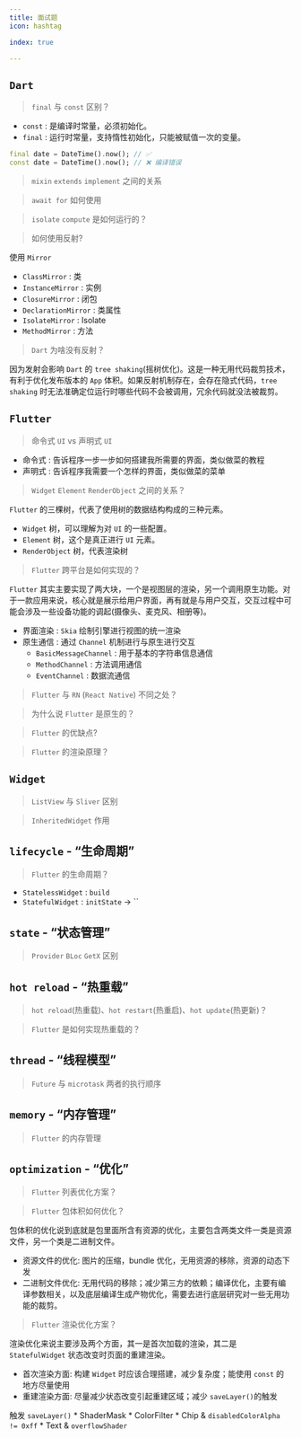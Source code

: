 ```yaml
---
title: 面试题
icon: hashtag

index: true

---
```


<!-- more -->

## `Dart`

> `final` 与 `const` 区别？

  * `const` : 是编译时常量，必须初始化。
  * `final` : 运行时常量，支持惰性初始化，只能被赋值一次的变量。 
  
```dart
final date = DateTime().now(); // ✅
const date = DateTime().now(); // ❌ 编译错误
```

> `mixin` `extends` `implement` 之间的关系

> `await for` 如何使用

> `isolate` `compute` 是如何运行的？

> 如何使用反射?

  使用 `Mirror`
  
  * `ClassMirror` : 类
  * `InstanceMirror` : 实例 
  * `ClosureMirror` : 闭包
  * `DeclarationMirror` : 类属性
  * `IsolateMirror` : Isolate
  * `MethodMirror` : 方法

> `Dart` 为啥没有反射？

  因为发射会影响 `Dart` 的 `tree shaking`(摇树优化)。这是一种无用代码裁剪技术，有利于优化发布版本的 `App` 体积。如果反射机制存在，会存在隐式代码，`tree shaking` 时无法准确定位运行时哪些代码不会被调用，冗余代码就没法被裁剪。
  
## `Flutter`

> 命令式 `UI` vs 声明式 `UI`
  
  * 命令式 : 告诉程序一步一步如何搭建我所需要的界面，类似做菜的教程
  * 声明式 : 告诉程序我需要一个怎样的界面，类似做菜的菜单

> `Widget` `Element` `RenderObject` 之间的关系？

  `Flutter` 的三棵树，代表了使用树的数据结构构成的三种元素。
  
  * `Widget` 树，可以理解为对 `UI` 的一些配置。
  * `Element` 树，这个是真正进行 `UI` 元素。
  * `RenderObject` 树，代表渲染树 

> `Flutter` 跨平台是如何实现的？

  `Flutter` 其实主要实现了两大块，一个是视图层的渲染，另一个调用原生功能。对于一款应用来说，核心就是展示给用户界面，再有就是与用户交互，交互过程中可能会涉及一些设备功能的调起(摄像头、麦克风、相册等)。
  
  * 界面渲染 : `Skia` 绘制引擎进行视图的统一渲染
  * 原生通信 : 通过 `Channel` 机制进行与原生进行交互
    - `BasicMessageChannel` : 用于基本的字符串信息通信
    - `MethodChannel` : 方法调用通信
    - `EventChannel` : 数据流通信
  
> `Flutter` 与 `RN` (`React Native`) 不同之处？

> 为什么说 `Flutter` 是原生的？

> `Flutter` 的优缺点?

> `Flutter` 的渲染原理？

## `Widget`

> `ListView` 与 `Sliver` 区别  

> `InheritedWidget` 作用

## `lifecycle` - “生命周期”

> `Flutter` 的生命周期？

  * `StatelessWidget` : `build`
  * `StatefulWidget` : `initState` -> ``
  
## `state` - “状态管理”

> `Provider` `BLoc` `GetX` 区别
  
## `hot reload` - “热重载”

> `hot reload`(热重载)、`hot restart`(热重启)、`hot update`(热更新)？


> `Flutter` 是如何实现热重载的？
  
## `thread` - “线程模型”

> `Future` 与 `microtask` 两者的执行顺序
  
## `memory` - “内存管理”

> `Flutter` 的内存管理
  
## `optimization` - “优化”

> `Flutter` 列表优化方案？

> `Flutter` 包体积如何优化？

  包体积的优化说到底就是包里面所含有资源的优化，主要包含两类文件一类是资源文件，另一个类是二进制文件。
  
  * 资源文件的优化: 图片的压缩，bundle 优化，无用资源的移除，资源的动态下发
  * 二进制文件优化: 无用代码的移除；减少第三方的依赖；编译优化，主要有编译参数相关，以及底层编译生成产物优化，需要去进行底层研究对一些无用功能的裁剪。

> `Flutter` 渲染优化方案？

  渲染优化来说主要涉及两个方面，其一是首次加载的渲染，其二是 `StatefulWidget` 状态改变时页面的重建渲染。
  
  * 首次渲染方面: 构建 `Widget` 时应该合理搭建，减少复杂度；能使用 `const` 的地方尽量使用
  * 重建渲染方面: 尽量减少状态改变引起重建区域；减少 `saveLayer()`的触发
  
  触发 `saveLayer()`
    * ShaderMask
    * ColorFilter
    * Chip & `disabledColorAlpha != 0xff`
    * Text & `overflowShader`